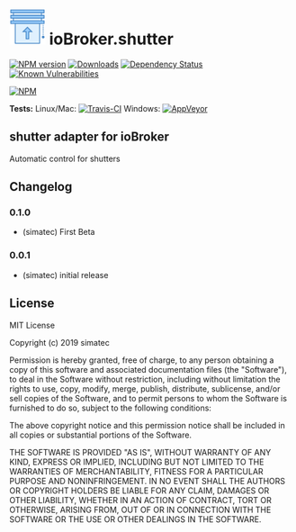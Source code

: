 <h1>
    <img src="admin/shutter.png" width="64"/>
    ioBroker.shutter
</h1>

[![NPM version](http://img.shields.io/npm/v/iobroker.shutter.svg)](https://www.npmjs.com/package/iobroker.shutter)
[![Downloads](https://img.shields.io/npm/dm/iobroker.shutter.svg)](https://www.npmjs.com/package/iobroker.shutter)
[![Dependency Status](https://img.shields.io/david/simatec/iobroker.shutter.svg)](https://david-dm.org/simatec/iobroker.shutter)
[![Known Vulnerabilities](https://snyk.io/test/github/simatec/ioBroker.shutter/badge.svg)](https://snyk.io/test/github/simatec/ioBroker.shutter)

[![NPM](https://nodei.co/npm/iobroker.shutter.png?downloads=true)](https://nodei.co/npm/iobroker.shutter/)

**Tests:** Linux/Mac: [![Travis-CI](http://img.shields.io/travis/simatec/ioBroker.shutter/master.svg)](https://travis-ci.org/simatec/ioBroker.shutter)
Windows: [![AppVeyor](https://ci.appveyor.com/api/projects/status/github/simatec/ioBroker.shutter?branch=master&svg=true)](https://ci.appveyor.com/project/simatec/ioBroker-shutter/)

## shutter adapter for ioBroker

Automatic control for shutters

## Changelog

### 0.1.0
* (simatec) First Beta

### 0.0.1
* (simatec) initial release


## License
MIT License

Copyright (c) 2019 simatec

Permission is hereby granted, free of charge, to any person obtaining a copy
of this software and associated documentation files (the "Software"), to deal
in the Software without restriction, including without limitation the rights
to use, copy, modify, merge, publish, distribute, sublicense, and/or sell
copies of the Software, and to permit persons to whom the Software is
furnished to do so, subject to the following conditions:

The above copyright notice and this permission notice shall be included in all
copies or substantial portions of the Software.

THE SOFTWARE IS PROVIDED "AS IS", WITHOUT WARRANTY OF ANY KIND, EXPRESS OR
IMPLIED, INCLUDING BUT NOT LIMITED TO THE WARRANTIES OF MERCHANTABILITY,
FITNESS FOR A PARTICULAR PURPOSE AND NONINFRINGEMENT. IN NO EVENT SHALL THE
AUTHORS OR COPYRIGHT HOLDERS BE LIABLE FOR ANY CLAIM, DAMAGES OR OTHER
LIABILITY, WHETHER IN AN ACTION OF CONTRACT, TORT OR OTHERWISE, ARISING FROM,
OUT OF OR IN CONNECTION WITH THE SOFTWARE OR THE USE OR OTHER DEALINGS IN THE
SOFTWARE.